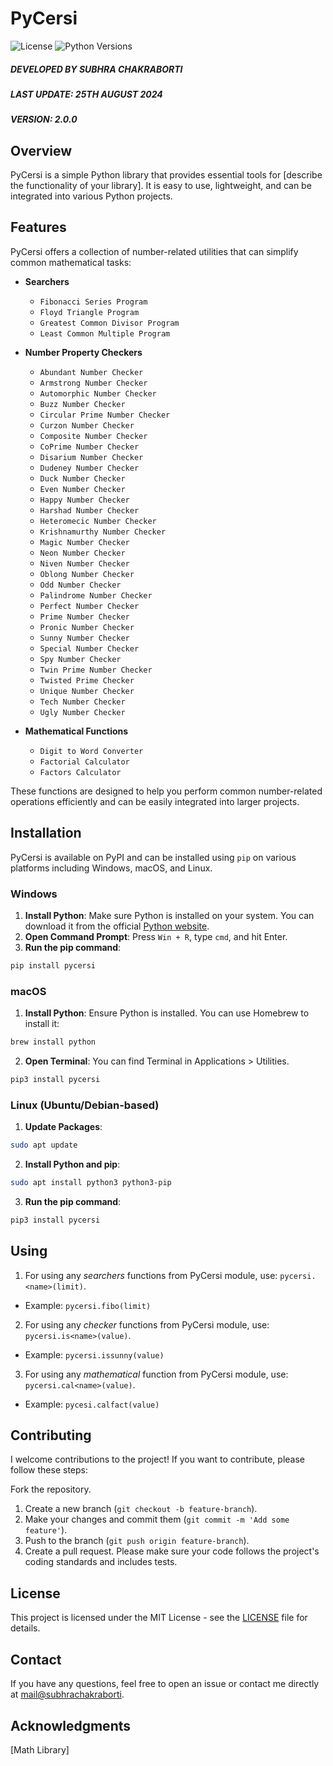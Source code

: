 # PyCersi

![License](https://img.shields.io/badge/License-MIT-green.svg)
![Python Versions](https://img.shields.io/pypi/pyversions/sub-py-library)

##### DEVELOPED BY SUBHRA CHAKRABORTI

##### LAST UPDATE: 25TH AUGUST 2024

##### VERSION: 2.0.0

## Overview

PyCersi is a simple Python library that provides essential tools for [describe the functionality of your library]. It is easy to use, lightweight, and can be integrated into various Python projects.

## Features

PyCersi offers a collection of number-related utilities that can simplify common mathematical tasks:

- **Searchers**
  - `Fibonacci Series Program`
  - `Floyd Triangle Program`
  - `Greatest Common Divisor Program`
  - `Least Common Multiple Program`
- **Number Property Checkers**

  - `Abundant Number Checker`
  - `Armstrong Number Checker`
  - `Automorphic Number Checker`
  - `Buzz Number Checker`
  - `Circular Prime Number Checker`
  - `Curzon Number Checker`
  - `Composite Number Checker`
  - `CoPrime Number Checker`
  - `Disarium Number Checker`
  - `Dudeney Number Checker`
  - `Duck Number Checker`
  - `Even Number Checker`
  - `Happy Number Checker`
  - `Harshad Number Checker`
  - `Heteromecic Number Checker`
  - `Krishnamurthy Number Checker`
  - `Magic Number Checker`
  - `Neon Number Checker`
  - `Niven Number Checker`
  - `Oblong Number Checker`
  - `Odd Number Checker`
  - `Palindrome Number Checker`
  - `Perfect Number Checker`
  - `Prime Number Checker`
  - `Pronic Number Checker`
  - `Sunny Number Checker`
  - `Special Number Checker`
  - `Spy Number Checker`
  - `Twin Prime Number Checker`
  - `Twisted Prime Checker`
  - `Unique Number Checker`
  - `Tech Number Checker`
  - `Ugly Number Checker`

- **Mathematical Functions**
  - `Digit to Word Converter`
  - `Factorial Calculator`
  - `Factors Calculator`

These functions are designed to help you perform common number-related operations efficiently and can be easily integrated into larger projects.

## Installation

PyCersi is available on PyPI and can be installed using `pip` on various platforms including Windows, macOS, and Linux.

### Windows

1. **Install Python**: Make sure Python is installed on your system. You can download it from the official [Python website](https://www.python.org/downloads/).
2. **Open Command Prompt**: Press `Win + R`, type `cmd`, and hit Enter.
3. **Run the pip command**:

```bash
pip install pycersi
```

### macOS

1. **Install Python**: Ensure Python is installed. You can use Homebrew to install it:

```bash
brew install python
```

2. **Open Terminal**: You can find Terminal in Applications > Utilities.

```bash
pip3 install pycersi
```

### Linux (Ubuntu/Debian-based)

1. **Update Packages**:

```bash
sudo apt update
```

2. **Install Python and pip**:

```bash
sudo apt install python3 python3-pip
```

3. **Run the pip command**:

```bash
pip3 install pycersi
```

## Using

1. For using any _searchers_ functions from PyCersi module, use:
   `pycersi.<name>(limit)`.

- Example: `pycersi.fibo(limit)`

2. For using any _checker_ functions from PyCersi module, use:
   `pycersi.is<name>(value)`.

- Example: `pycersi.issunny(value)`

3. For using any _mathematical_ function from PyCersi module, use:
   `pycersi.cal<name>(value)`.

- Example: `pycesi.calfact(value)`

## Contributing

I welcome contributions to the project! If you want to contribute, please follow these steps:

Fork the repository.

1. Create a new branch (`git checkout -b feature-branch`).
2. Make your changes and commit them (`git commit -m 'Add some feature'`).
3. Push to the branch (`git push origin feature-branch`).
4. Create a pull request.
   Please make sure your code follows the project's coding standards and includes tests.

## License

This project is licensed under the MIT License - see the [LICENSE](https://www.github.com/subhrachakraborti/PyCersi/) file for details.

## Contact

If you have any questions, feel free to open an issue or contact me directly at [mail@subhrachakraborti](mailto:mail@subhrachakraborti.com).

## Acknowledgments

[Math Library]
